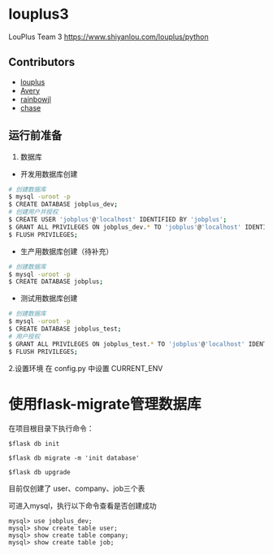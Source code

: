 # louplus3
LouPlus Team 3 https://www.shiyanlou.com/louplus/python

## Contributors

* [louplus](https://github.com/louplus)
* [Avery](https://github.com/wuqize)
* [rainbowjl](https://github.com/rainbowjlinux)
* [chase](https://github.com/goodwillchase)

## 运行前准备

1. 数据库
- 开发用数据库创建
```bash
# 创建数据库
$ mysql -uroot -p
$ CREATE DATABASE jobplus_dev;
# 创建用户并授权
$ CREATE USER 'jobplus'@'localhost' IDENTIFIED BY 'jobplus';
$ GRANT ALL PRIVILEGES ON jobplus_dev.* TO 'jobplus'@'localhost' IDENTIFIED BY 'jobplus' WITH GRANT OPTION;
$ FLUSH PRIVILEGES;
```
- 生产用数据库创建（待补充）
```bash
# 创建数据库
$ mysql -uroot -p
$ CREATE DATABASE jobplus;
```

- 测试用数据库创建
```bash
# 创建数据库
$ mysql -uroot -p
$ CREATE DATABASE jobplus_test;
# 用户授权
$ GRANT ALL PRIVILEGES ON jobplus_test.* TO 'jobplus'@'localhost' IDENTIFIED BY 'jobplus' WITH GRANT OPTION;
$ FLUSH PRIVILEGES;
```

2.设置环境
在 config.py 中设置 CURRENT_ENV


# 使用flask-migrate管理数据库
在项目根目录下执行命令：

```
$flask db init

$flask db migrate -m 'init database'

$flask db upgrade
```
目前仅创建了 user、company、job三个表

可进入mysql，执行以下命令查看是否创建成功

```
mysql> use jobplus_dev;
mysql> show create table user;
mysql> show create table company;
mysql> show create table job;
```
